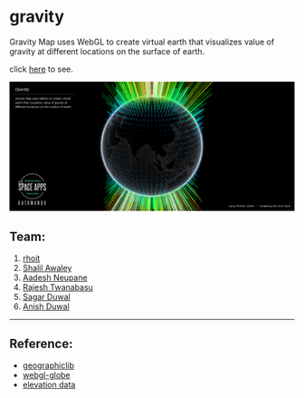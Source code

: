 # gravity

Gravity Map uses WebGL to create virtual earth that visualizes value of gravity at different locations on the surface of earth.

click [here](http://haude.github.io/gravity/) to see.

[![screenshot][screenshot]](http://haude.github.io/gravity/)

## Team:

1. [rhoit](https://github.com/rhoit)
2. [Shalil Awaley](https://github.com/krazedkrish)
3. [Aadesh Neupane](https://github.com/aadeshnpn)
4. [Rajesh Twanabasu](https://github.com/rajeshtwn)
5. [Sagar Duwal](https://github.com/sagarduwal)
6. [Anish Duwal](https://github.com/duwalanise)

---
## Reference:

- [geographiclib][1]
- [webgl-globe][2]
- [elevation data][3]

[1]: http://geographiclib.sourceforge.net/
[2]: http://www.chromeexperiments.com/globe
[3]: http://www.gpsvisualizer.com/geocoder/elevation.html
[screenshot]: https://raw.githubusercontent.com/haude/gravity/gh-pages/screenshot.png